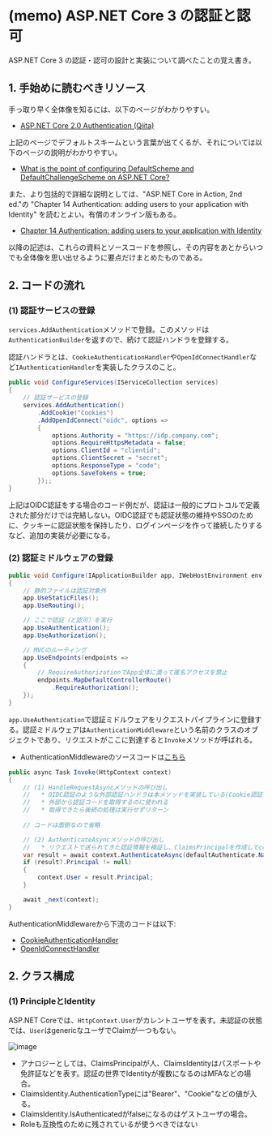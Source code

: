 # (memo) ASP.NET Core 3 の認証と認可

ASP.NET Core 3 の認証・認可の設計と実装について調べたことの覚え書き。

## 1. 手始めに読むべきリソース

手っ取り早く全体像を知るには、以下のページがわかりやすい。

* [ASP.NET Core 2.0 Authentication (Qiita)](https://qiita.com/masakura/items/85c59e60cac7f0638c1b)

上記のページでデフォルトスキームという言葉が出てくるが、それについては以下のページの説明がわかりやすい。

* [What is the point of configuring DefaultScheme and DefaultChallengeScheme on ASP.NET Core?](https://stackoverflow.com/questions/52492666/what-is-the-point-of-configuring-defaultscheme-and-defaultchallengescheme-on-asp)

また、より包括的で詳細な説明としては、"ASP.NET Core in Action, 2nd ed."の "Chapter 14 Authentication: adding users to your application with Identity" を読むとよい。有償のオンライン版もある。

* [Chapter 14 Authentication: adding users to your application with Identity](https://livebook.manning.com/book/asp-net-core-in-action-second-edition/chapter-14/v-5/)


以降の記述は、これらの資料とソースコードを参照し、その内容をあとからいつでも全体像を思い出せるように要点だけまとめたものである。

## 2. コードの流れ

### (1) 認証サービスの登録

`services.AddAuthentication`メソッドで登録。このメソッドは`AuthenticationBuilder`を返すので、続けて認証ハンドラを登録する。

認証ハンドラとは、`CookieAuthenticationHandler`や`OpenIdConnectHandler`など`IAuthenticationHandler`を実装したクラスのこと。

```Csharp:Startup.cs
public void ConfigureServices(IServiceCollection services)
{
    // 認証サービスの登録
    services.AddAuthentication()
        .AddCookie("Cookies")
        .AddOpenIdConnect("oidc", options =>
        {
            options.Authority = "https://idp.company.com";
            options.RequireHttpsMetadata = false;
            options.ClientId = "clientid";
            options.ClientSecret = "secret";
            options.ResponseType = "code";
            options.SaveTokens = true;
        });;
}
```

上記はOIDC認証をする場合のコード例だが、認証は一般的にプロトコルで定義された部分だけでは完結しない。OIDC認証でも認証状態の維持やSSOのために、クッキーに認証状態を保持したり、ログインページを作って接続したりするなど、追加の実装が必要になる。

### (2) 認証ミドルウェアの登録

```Csharp:Startup.cs
public void Configure(IApplicationBuilder app, IWebHostEnvironment env)
{
    // 静的ファイルは認証対象外
    app.UseStaticFiles();
    app.UseRouting();

    // ここで認証（と認可）を実行
    app.UseAuthentication();
    app.UseAuthorization();

    // MVCのルーティング
    app.UseEndpoints(endpoints =>
    {
        // RequireAuthorizationでApp全体に渡って匿名アクセスを禁止
        endpoints.MapDefaultControllerRoute()
            .RequireAuthorization();
    });
}
```

`app.UseAuthentication`で認証ミドルウェアをリクエストパイプラインに登録する。認証ミドルウェアは`AuthenticationMiddleware`という名前のクラスのオブジェクトであり、リクエストがここに到達すると`Invoke`メソッドが呼ばれる。

* AuthenticationMiddlewareのソースコードは[こちら](https://bit.ly/2TpqPzK)

```Csharp:AuthenticationMiddleware.cs
public async Task Invoke(HttpContext context)
{
    // (1) HandleRequestAsyncメソッドの呼び出し
    //   * OIDC認証のような外部認証ハンドラは本メソッドを実装している(Cookie認証ハンドラ等は実装していない)
    //   * 外部から認証コードを取得するのに使われる
    //   * 取得できたら後続の処理は実行せずリターン
    
    // コードは面倒なので省略

    // (2) AuthenticateAsyncメソッドの呼び出し
    //   * リクエストで送られてきた認証情報を検証し、ClaimsPrincipalを作成してcontext.Userに設定する
    var result = await context.AuthenticateAsync(defaultAuthenticate.Name);
    if (result?.Principal != null)
    {
        context.User = result.Principal;
    }

    await _next(context);
}
```

AuthenticationMiddlewareから下流のコードは以下:

* [CookieAuthenticationHandler](https://bit.ly/34phPkz)
* [OpenIdConnectHandler](https://bit.ly/3mmaloq)

## 2. クラス構成

### (1) PrincipleとIdentity

ASP.NET Coreでは、`HttpContext.User`がカレントユーザを表す。未認証の状態では、`User`はgenericなユーザでClaimが一つもない。

![image](https://user-images.githubusercontent.com/459311/97109498-e42ff680-1716-11eb-9daf-66b8f2800097.png)

* アナロジーとしては、ClaimsPrincipalが人、ClaimsIdentityはパスポートや免許証などを表す。認証の世界でIdentityが複数になるのはMFAなどの場合。
* ClaimsIdentity.AuthenticationTypeには"Bearer"、"Cookie"などの値が入る。
* ClaimsIdentity.IsAuthenticatedがfalseになるのはゲストユーザの場合。
* Roleも互換性のために残されているが使うべきではない
